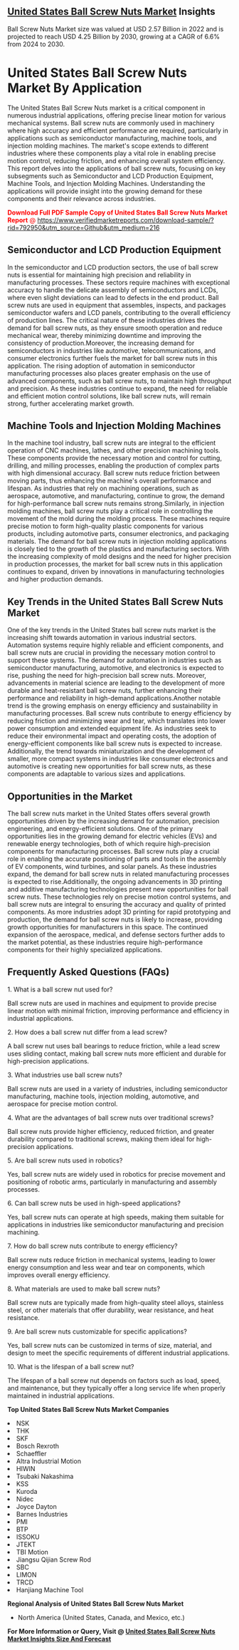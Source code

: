 <h2><a href="https://www.verifiedmarketreports.com/download-sample/?rid=792950&amp;utm_source=Github&amp;utm_medium=216" target="_blank">United States Ball Screw Nuts Market</a> Insights</h2><p>Ball Screw Nuts Market size was valued at USD 2.57 Billion in 2022 and is projected to reach USD 4.25 Billion by 2030, growing at a CAGR of 6.6% from 2024 to 2030.</p><p><h1>United States Ball Screw Nuts Market By Application</h1>The United States Ball Screw Nuts market is a critical component in numerous industrial applications, offering precise linear motion for various mechanical systems. Ball screw nuts are commonly used in machinery where high accuracy and efficient performance are required, particularly in applications such as semiconductor manufacturing, machine tools, and injection molding machines. The market's scope extends to different industries where these components play a vital role in enabling precise motion control, reducing friction, and enhancing overall system efficiency. This report delves into the applications of ball screw nuts, focusing on key subsegments such as Semiconductor and LCD Production Equipment, Machine Tools, and Injection Molding Machines. Understanding the applications will provide insight into the growing demand for these components and their relevance across industries.<p><span class=""><span style="color: #ff0000;"><strong>Download Full PDF Sample Copy of United States Ball Screw Nuts Market Report</strong> @ </span><a href="https://www.verifiedmarketreports.com/download-sample/?rid=792950&amp;utm_source=Github&amp;utm_medium=216" target="_blank">https://www.verifiedmarketreports.com/download-sample/?rid=792950&amp;utm_source=Github&amp;utm_medium=216</a></span></p><h2>Semiconductor and LCD Production Equipment</h2>In the semiconductor and LCD production sectors, the use of ball screw nuts is essential for maintaining high precision and reliability in manufacturing processes. These sectors require machines with exceptional accuracy to handle the delicate assembly of semiconductors and LCDs, where even slight deviations can lead to defects in the end product. Ball screw nuts are used in equipment that assembles, inspects, and packages semiconductor wafers and LCD panels, contributing to the overall efficiency of production lines. The critical nature of these industries drives the demand for ball screw nuts, as they ensure smooth operation and reduce mechanical wear, thereby minimizing downtime and improving the consistency of production.Moreover, the increasing demand for semiconductors in industries like automotive, telecommunications, and consumer electronics further fuels the market for ball screw nuts in this application. The rising adoption of automation in semiconductor manufacturing processes also places greater emphasis on the use of advanced components, such as ball screw nuts, to maintain high throughput and precision. As these industries continue to expand, the need for reliable and efficient motion control solutions, like ball screw nuts, will remain strong, further accelerating market growth.<h2>Machine Tools and Injection Molding Machines</h2>In the machine tool industry, ball screw nuts are integral to the efficient operation of CNC machines, lathes, and other precision machining tools. These components provide the necessary motion and control for cutting, drilling, and milling processes, enabling the production of complex parts with high dimensional accuracy. Ball screw nuts reduce friction between moving parts, thus enhancing the machine's overall performance and lifespan. As industries that rely on machining operations, such as aerospace, automotive, and manufacturing, continue to grow, the demand for high-performance ball screw nuts remains strong.Similarly, in injection molding machines, ball screw nuts play a critical role in controlling the movement of the mold during the molding process. These machines require precise motion to form high-quality plastic components for various products, including automotive parts, consumer electronics, and packaging materials. The demand for ball screw nuts in injection molding applications is closely tied to the growth of the plastics and manufacturing sectors. With the increasing complexity of mold designs and the need for higher precision in production processes, the market for ball screw nuts in this application continues to expand, driven by innovations in manufacturing technologies and higher production demands.<h2>Key Trends in the United States Ball Screw Nuts Market</h2>One of the key trends in the United States ball screw nuts market is the increasing shift towards automation in various industrial sectors. Automation systems require highly reliable and efficient components, and ball screw nuts are crucial in providing the necessary motion control to support these systems. The demand for automation in industries such as semiconductor manufacturing, automotive, and electronics is expected to rise, pushing the need for high-precision ball screw nuts. Moreover, advancements in material science are leading to the development of more durable and heat-resistant ball screw nuts, further enhancing their performance and reliability in high-demand applications.Another notable trend is the growing emphasis on energy efficiency and sustainability in manufacturing processes. Ball screw nuts contribute to energy efficiency by reducing friction and minimizing wear and tear, which translates into lower power consumption and extended equipment life. As industries seek to reduce their environmental impact and operating costs, the adoption of energy-efficient components like ball screw nuts is expected to increase. Additionally, the trend towards miniaturization and the development of smaller, more compact systems in industries like consumer electronics and automotive is creating new opportunities for ball screw nuts, as these components are adaptable to various sizes and applications.<h2>Opportunities in the Market</h2>The ball screw nuts market in the United States offers several growth opportunities driven by the increasing demand for automation, precision engineering, and energy-efficient solutions. One of the primary opportunities lies in the growing demand for electric vehicles (EVs) and renewable energy technologies, both of which require high-precision components for manufacturing processes. Ball screw nuts play a crucial role in enabling the accurate positioning of parts and tools in the assembly of EV components, wind turbines, and solar panels. As these industries expand, the demand for ball screw nuts in related manufacturing processes is expected to rise.Additionally, the ongoing advancements in 3D printing and additive manufacturing technologies present new opportunities for ball screw nuts. These technologies rely on precise motion control systems, and ball screw nuts are integral to ensuring the accuracy and quality of printed components. As more industries adopt 3D printing for rapid prototyping and production, the demand for ball screw nuts is likely to increase, providing growth opportunities for manufacturers in this space. The continued expansion of the aerospace, medical, and defense sectors further adds to the market potential, as these industries require high-performance components for their highly specialized applications.<h2>Frequently Asked Questions (FAQs)</h2><p>1. What is a ball screw nut used for?</p><p>Ball screw nuts are used in machines and equipment to provide precise linear motion with minimal friction, improving performance and efficiency in industrial applications.</p><p>2. How does a ball screw nut differ from a lead screw?</p><p>A ball screw nut uses ball bearings to reduce friction, while a lead screw uses sliding contact, making ball screw nuts more efficient and durable for high-precision applications.</p><p>3. What industries use ball screw nuts?</p><p>Ball screw nuts are used in a variety of industries, including semiconductor manufacturing, machine tools, injection molding, automotive, and aerospace for precise motion control.</p><p>4. What are the advantages of ball screw nuts over traditional screws?</p><p>Ball screw nuts provide higher efficiency, reduced friction, and greater durability compared to traditional screws, making them ideal for high-precision applications.</p><p>5. Are ball screw nuts used in robotics?</p><p>Yes, ball screw nuts are widely used in robotics for precise movement and positioning of robotic arms, particularly in manufacturing and assembly processes.</p><p>6. Can ball screw nuts be used in high-speed applications?</p><p>Yes, ball screw nuts can operate at high speeds, making them suitable for applications in industries like semiconductor manufacturing and precision machining.</p><p>7. How do ball screw nuts contribute to energy efficiency?</p><p>Ball screw nuts reduce friction in mechanical systems, leading to lower energy consumption and less wear and tear on components, which improves overall energy efficiency.</p><p>8. What materials are used to make ball screw nuts?</p><p>Ball screw nuts are typically made from high-quality steel alloys, stainless steel, or other materials that offer durability, wear resistance, and heat resistance.</p><p>9. Are ball screw nuts customizable for specific applications?</p><p>Yes, ball screw nuts can be customized in terms of size, material, and design to meet the specific requirements of different industrial applications.</p><p>10. What is the lifespan of a ball screw nut?</p><p>The lifespan of a ball screw nut depends on factors such as load, speed, and maintenance, but they typically offer a long service life when properly maintained in industrial applications.</p></p><p><strong>Top United States Ball Screw Nuts Market Companies</strong></p><div data-test-id=""><p><li>NSK</li><li> THK</li><li> SKF</li><li> Bosch Rexroth</li><li> Schaeffler</li><li> Altra Industrial Motion</li><li> HIWIN</li><li> Tsubaki Nakashima</li><li> KSS</li><li> Kuroda</li><li> Nidec</li><li> Joyce Dayton</li><li> Barnes Industries</li><li> PMI</li><li> BTP</li><li> ISSOKU</li><li> JTEKT</li><li> TBI Motion</li><li> Jiangsu Qijian Screw Rod</li><li> SBC</li><li> LIMON</li><li> TRCD</li><li> Hanjiang Machine Tool</li></p><div><strong>Regional Analysis of&nbsp;United States Ball Screw Nuts Market</strong></div><ul><li dir="ltr"><p dir="ltr">North America&nbsp;(United States, Canada, and Mexico, etc.)</p></li></ul><p><strong>For More Information or Query, Visit @&nbsp;</strong><strong><a href="https://www.verifiedmarketreports.com/product/ball-screw-nuts-market/?utm_source=Github&amp;utm_medium=216" target="_blank">United States Ball Screw Nuts Market Insights Size And Forecast</a></strong></p></div>
